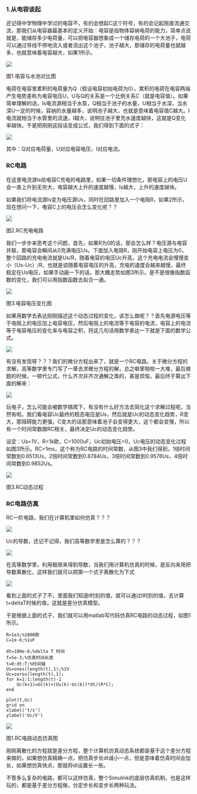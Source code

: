 ### 1.从电容谈起

还记得中学物理中学过的电容不，有的会想起C这个符号，有的会记起阻直流通交流，那我们从电容器最基本的定义开始：电容是指物体容纳电荷的能力，简单点说就是，能储存多少电荷量，可以把电容器想象成一个储存电荷的一个大池子，电荷可以通过导线不停地流入或者流出这个池子，池子越大，那储存的电荷量也就越多，也就意味着电容越大，如果1所示。

![](/assets/MathCircuit_S2_P0.png)

图1.电容与水池对比图

电荷在电容里累积的电荷量为Q（假设电容初始电荷为0），累积的电荷在电容两端产生电势差称为电容电压U，U与Q的关系是一个比例关系C（就是电容值）。如果简单理解的话，Is电流源相当于水泵，Q相当于池子的水量，U相当于水深，当水深U一定的时候，容纳的水量越多，说明池子越大，也就是意味着电容值C越大。I电流就相当于水管里的流速，I越大，说明往池子里充水速度越快，这就是Q变化率越快。于是把刚刚这段话变成公式，我们得到下面的式子：

![](/assets/MathCircuit_S2_E0.png)

其中：Q对应电荷量，U对应电容电压，I对应电流。

### RC电路

在这里电流源Is给电容C充电的电路里，如果一切条件理想化，那电容上的电压U会一直上升到无穷大，电容越大上升的速度越慢，Is越大，上升的速度越快。

如果我们将电流源Is变为电压源Us，同时在回路里加入一个电阻R，如果2所示，现在想问一下，电容C上的电压会怎么变化呢？？

![](/assets/MathCircuit_S2_P1.png)

图2.RC充电电路

我们一步步来思考这个问题，首先，如果R为0的话，那会怎么样？电压源与电容并联，那电容会瞬间从0充满电压Us。下面加入电阻R，刚开始电容上电压为0，整个回路的充电电流就是Us/R，随着电容的电压Uc升高，这个充电电流会慢慢变小（Us-Uc）/R，也就是说随着电容电压的升高，充电的速度会越来越慢，最终稳定在Us电压，如果手动画一下的话，那大概走势如图3所示。是不是很像指数函数的变化，我们可以用指数函数去拟合一通。

![](/assets/MathCircuit_S2_P2.png)

图3.电容电压变化图

如果用数学去表达刚刚描述这个动态过程的变化，该怎么做呢？？首先电源电压等于电阻上的电压加上电容电压，然后电阻上的电流等于电容的电流，电容上的电流等于电容电压的变化率与电容之积，将这几句话用数学表达一下就是下面的数学公式。

![](/assets/MathCircuit_S2_E2.png)

有没有发现呀？？？我们的微分方程出来了，就是一个RC电路。关于微分方程的求解，高等数学里专门写了一章去求微分方程的解，总之噼里啪啦一大堆，最后做题的时候，一顿代公式，什么齐次非齐次通解之类的，甚是烦恼，最后终于算出下面的解来：

![](/assets/MathCircuit_S2_E1.png)

玩电子，怎么可能会被数学搞爬下，有没有什么好方法去简化这个求解过程呢，当然有啦。我们看电容Uc最终的稳态电压是Us，然后就是Uc的动态变化趋势，R变大，那阻碍能力更强，C变大的话那意味着池子会变得更大，这个都会变慢，所以有一个时间常数跟RC相关，最终决定Uc的动态变化趋势。

设定：Us=1V，R=1k欧，C=1000uF，Uc初始电压=0，Uc电压的动态变化过程如图3所示。RC=1ms，这个称为RC电路的时间常数，从图3中我们得到，1倍时间常数到0.6513Us，2倍时间常数到0.8784Us，3倍时间常数到0.9576Us，4倍时间常数到0.9852Us。

![](/assets/MathCircuit_S2_P3.png)

图3.RC动态过程

### RC电路仿真

RC一阶电路，我们在计算机里如何仿真？？？

![](/assets/MathCircuit_S2_E3.png)

Uc的导数，还记不记得，我们高等数学里是怎么算的？？？

![](/assets/MathCircuit_S2_E4.png)

在高等数学里，利用极限来得到导数，当我们用计算机仿真的时候，是反向来用把导数离散化，这样我们就可以把第一个式子离散化为下式

![](/assets/MathCircuit_S2_E5.png)

看到上面的式子了不，里面我们知道t时刻的值，就可以通过t时刻的值，去计算t+deltaT时候的值，这就是差分仿真模型。

于是根据上面的式子，我们就可以用matlab写代码仿真RC电路的动态过程，如图1所示。

```
R=1e3;%1000欧
C=1e-6;%1uF

dt=100e-6;%delta T 时间
T=5e-3;%仿真时间长度
t=0:dt:T;%时间轴
Us=ones(length(t),1);%1V
Uc=zeros(length(t),1);
for k=1:1:length(t)-1
    Uc(k+1)=Uc(k)+(Us(k)-Uc(k))*dt/(R*C);
end

plot(t,Uc)
grid on
xlabel('t/s')
ylabel('Uc/V')
```

![](/assets/MathCircuit_S3_P0.png)

图1.RC电路动态仿真图

刚刚离散化的方程就是差分方程，整个计算机仿真动态系统都是基于这个差分方程来做的，如果想仿真精确一点，把仿真步长dt减小一点，但是意味着仿真时间会加长，如果想仿真快点，那就将dt设置长一些。

不管多么复杂的电路，都可以这样仿真，整个Simulink的底层仿真机制，也是这样玩的，都是基于差分方程做，分定步长和变步长两种玩法。

### 



